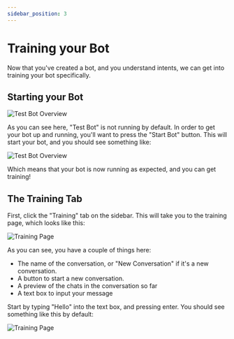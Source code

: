 ```yaml
---
sidebar_position: 3
---
```


# Training your Bot

Now that you've created a bot, and you understand intents, we can get into training your bot specifically.

## Starting your Bot
![Test Bot Overview](@site/static/img/app-views/test-bot-overview.png)

As you can see here, "Test Bot" is not running by default. In order to get your bot up and running, you'll want to press the "Start Bot" button. This will start your bot, and you should see something like:

![Test Bot Overview](@site/static/img/app-views/test-bot-overview-while-running.png)

Which means that your bot is now running as expected, and you can get training!

## The Training Tab
First, click the "Training" tab on the sidebar. This will take you to the training page, which looks like this:

![Training Page](@site/static/img/app-views/test-bot-training-tab.png)

As you can see, you have a couple of things here:

- The name of the conversation, or "New Conversation" if it's a new conversation.
- A button to start a new conversation.
- A preview of the chats in the conversation so far
- A text box to input your message

Start by typing "Hello" into the text box, and pressing enter. You should see something like this by default:

![Training Page](@site/static/img/app-views/test-bot-response-to-hello.png)